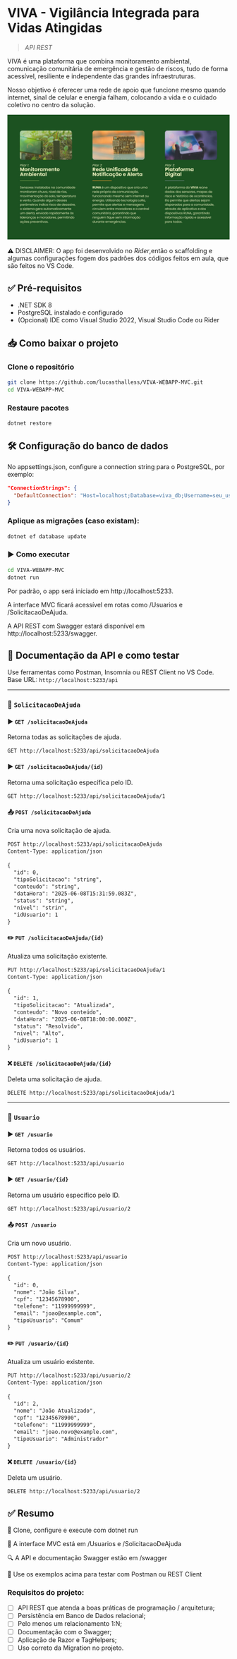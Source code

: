 # VIVA - Vigilância Integrada para Vidas Atingidas

> _API REST_

VIVA é uma plataforma que combina monitoramento ambiental, comunicação comunitária de emergência e gestão de riscos, tudo de forma acessível, resiliente e independente das grandes infraestruturas.

Nosso objetivo é oferecer uma rede de apoio que funcione mesmo quando internet, sinal de celular e energia falham, colocando a vida e o cuidado coletivo no centro da solução.

![pilares.jpg](https://github.com/lucasthalless/VIVA-WEBAPP-MVC/blob/main/VIVA-WEBAPP-MVC/wwwroot/pilares.jpg)

⚠️ DISCLAIMER: O app foi desenvolvido no _Rider_,então o scaffolding e algumas configurações fogem dos padrões dos códigos feitos em aula, que são feitos no VS Code. 

## ✅ Pré-requisitos

- .NET SDK 8
- PostgreSQL instalado e configurado
- (Opcional) IDE como Visual Studio 2022, Visual Studio Code ou Rider

## 📥 Como baixar o projeto

### Clone o repositório
```bash
git clone https://github.com/lucasthalless/VIVA-WEBAPP-MVC.git
cd VIVA-WEBAPP-MVC
```

### Restaure pacotes
```bash
dotnet restore
```

## 🛠️ Configuração do banco de dados

No appsettings.json, configure a connection string para o PostgreSQL, por exemplo:

```json
"ConnectionStrings": {
  "DefaultConnection": "Host=localhost;Database=viva_db;Username=seu_usuario;Password=sua_senha"
}
```

### Aplique as migrações (caso existam):

```bash
dotnet ef database update
```

### ▶️ Como executar

```bash
cd VIVA-WEBAPP-MVC
dotnet run
```

Por padrão, o app será iniciado em http://localhost:5233.

A interface MVC ficará acessível em rotas como /Usuarios e /SolicitacaoDeAjuda.

A API REST com Swagger estará disponível em http://localhost:5233/swagger.

## 📘 Documentação da API e como testar


Use ferramentas como Postman, Insomnia ou REST Client no VS Code.
Base URL: `http://localhost:5233/api`

---

### 🔹 `SolicitacaoDeAjuda`

#### ▶️ `GET /solicitacaoDeAjuda`
Retorna todas as solicitações de ajuda.

```
GET http://localhost:5233/api/solicitacaoDeAjuda
```

#### ▶️ `GET /solicitacaoDeAjuda/{id}`
Retorna uma solicitação específica pelo ID.

```
GET http://localhost:5233/api/solicitacaoDeAjuda/1
```

#### 📤 `POST /solicitacaoDeAjuda`
Cria uma nova solicitação de ajuda.

```
POST http://localhost:5233/api/solicitacaoDeAjuda
Content-Type: application/json

{
  "id": 0,
  "tipoSolicitacao": "string",
  "conteudo": "string",
  "dataHora": "2025-06-08T15:31:59.083Z",
  "status": "string",
  "nivel": "strin",
  "idUsuario": 1
}
```

#### ✏️ `PUT /solicitacaoDeAjuda/{id}`
Atualiza uma solicitação existente.

```
PUT http://localhost:5233/api/solicitacaoDeAjuda/1
Content-Type: application/json

{
  "id": 1,
  "tipoSolicitacao": "Atualizada",
  "conteudo": "Novo conteúdo",
  "dataHora": "2025-06-08T18:00:00.000Z",
  "status": "Resolvido",
  "nivel": "Alto",
  "idUsuario": 1
}
```

#### ❌ `DELETE /solicitacaoDeAjuda/{id}`
Deleta uma solicitação de ajuda.

```
DELETE http://localhost:5233/api/solicitacaoDeAjuda/1
```

---

### 🔹 `Usuario`

#### ▶️ `GET /usuario`
Retorna todos os usuários.

```
GET http://localhost:5233/api/usuario
```

#### ▶️ `GET /usuario/{id}`
Retorna um usuário específico pelo ID.

```
GET http://localhost:5233/api/usuario/2
```

#### 📤 `POST /usuario`
Cria um novo usuário.

```
POST http://localhost:5233/api/usuario
Content-Type: application/json

{
  "id": 0,
  "nome": "João Silva",
  "cpf": "12345678900",
  "telefone": "11999999999",
  "email": "joao@example.com",
  "tipoUsuario": "Comum"
}
```

#### ✏️ `PUT /usuario/{id}`
Atualiza um usuário existente.

```
PUT http://localhost:5233/api/usuario/2
Content-Type: application/json

{
  "id": 2,
  "nome": "João Atualizado",
  "cpf": "12345678900",
  "telefone": "11999999999",
  "email": "joao.novo@example.com",
  "tipoUsuario": "Administrador"
}
```

#### ❌ `DELETE /usuario/{id}`
Deleta um usuário.

```
DELETE http://localhost:5233/api/usuario/2
```

## ✅ Resumo

🚀 Clone, configure e execute com dotnet run

🧩 A interface MVC está em /Usuarios e /SolicitacaoDeAjuda

🔍 A API e documentação Swagger estão em /swagger

🧪 Use os exemplos acima para testar com Postman ou REST Client

### Requisitos do projeto:

- [ ] API REST que atenda a boas práticas de programação / arquitetura;
- [ ] Persistência em Banco de Dados relacional;
- [ ] Pelo menos um relacionamento 1:N;
- [ ] Documentação com o Swagger;
- [ ] Aplicação de Razor e TagHelpers;
- [ ] Uso correto da Migration no projeto.
